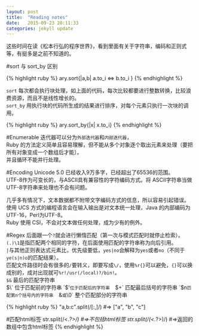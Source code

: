 ```yaml
---
layout: post
title:  "Reading notes"
date:   2015-09-23 20:11:33
categories: jekyll update
---
```


这些时间在读《松本行弘的程序世界》，看到里面有关于字符串，编码和正则式等，有挺多是之前不知道的。

#sort 与 sort_by 区别

{% highlight ruby %}
ary.sort{|a,b|
  a.to_i <=> b.to_i
}
{% endhighlight %}

`sort` 每次都会执行块处理，如上面的代码，每次比较都要进行整数转换，比较浪费资源，而且不是线性增长的。  
`sort_by` 用执行块的代码所生成的结果进行排序，对每个元素只执行一次块的调用。  

{% highlight ruby %}
ary.sort_by{|x| x.to_i}
{% endhighlight %}

#Enumerable
迭代器可以分为`外部迭代器`和`内部迭代器`，  
Ruby 的方法定义简单且容易理解，但不能从多个对象逐个取出元素来处理（要把所有对象变成一个数组后才能）。  
并且循环不能并行处理。  

#Encoding
Unicode 5.0 已经收入9万多字，已经超出了65536的范围。  
UTF-8作为可变长的，与ASCII具有兼容性的字符编码方式。将 ASCII字符串当做UTF-8字符串来处理也不会有问题。  

几乎多有情况下，文本数据都不附带文字编码方式的信息，所以容易引起错误。  
使用 UCS 方式的编程语言会在输入输出是对文本统一处理，Java 的内部编码为 UTF-16，Perl为UTF-8。  
Ruby 使用 CSI，不会对文本做任何处理，成为少有的例外。  



#Regex
后面跟一个`?`就会进行懒惰匹配（第一次与模式匹配时就停止检索）。  
`(.)\1`是指匹配两个相同的字符，在后面使用匹配的字符串称为向后引用。  
`|`与其他正则表达式元素比，优先级要低，`yes|no`会解释为`yes`或者`no`（不同于`ye(s|n)o`的匹配结果）。  
匹配文件路径时会有很多的`/`要转义，即要写成`\/`，使用`%r{}`可以避免，`{}`可以换成别的，成对出现就可`%r!/usr(/local)?/bin!`。  
`$&` 最后的匹配字符串  
$\` 位于匹配前的字符串  
`$'` 位于匹配后的字符串  
`$+` 匹配最后括号的字符串  
`$n` 匹配第n个括号内的字符串  
`\&`或`\0` 整个匹配部分的字符串  

{% highlight ruby %}
"a,b:c".split(/[:,]/)
#=> ["a", "b", "c"]

#匹配html标签
str.split(/<.*?>/)   #=>不包括html标签
str.split(/(<.*?>)/) #=>返回的数组中包含html标签
{% endhighlight %}
